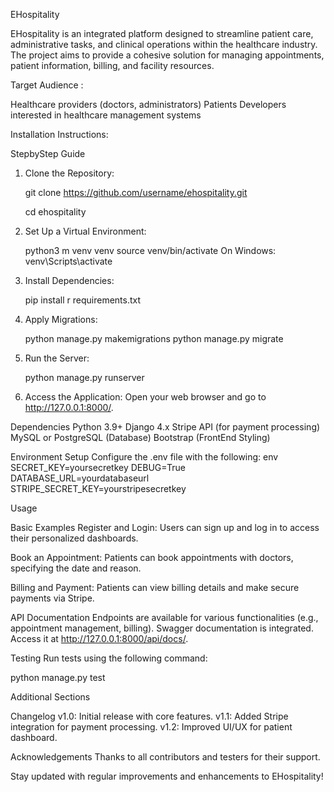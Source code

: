 EHospitality

EHospitality is an integrated platform designed to streamline patient care, administrative tasks, and clinical operations within the healthcare industry. The project aims to provide a cohesive solution for managing appointments, patient information, billing, and facility resources.

 Target Audience :
 
 Healthcare providers (doctors, administrators)
 Patients
 Developers interested in healthcare management systems

 Installation Instructions:

 StepbyStep Guide
1. Clone the Repository:
   
   git clone https://github.com/username/ehospitality.git

   cd ehospitality
   

3. Set Up a Virtual Environment:
   
   python3 m venv venv
   source venv/bin/activate   On Windows: venv\Scripts\activate
   

4. Install Dependencies:
   
   pip install r requirements.txt
   

5. Apply Migrations:
   
   python manage.py makemigrations
   python manage.py migrate
   

6. Run the Server:
   
   python manage.py runserver
   

7. Access the Application:
   Open your web browser and go to http://127.0.0.1:8000/.

 Dependencies
 Python 3.9+
 Django 4.x
 Stripe API (for payment processing)
 MySQL or PostgreSQL (Database)
 Bootstrap (FrontEnd Styling)

 Environment Setup 
 Configure the .env file with the following:
  env
  SECRET_KEY=yoursecretkey
  DEBUG=True
  DATABASE_URL=yourdatabaseurl
  STRIPE_SECRET_KEY=yourstripesecretkey
  



 Usage

 Basic Examples
 Register and Login:
  Users can sign up and log in to access their personalized dashboards.

 Book an Appointment:
  Patients can book appointments with doctors, specifying the date and reason.

 Billing and Payment:
  Patients can view billing details and make secure payments via Stripe.

 API Documentation
 Endpoints are available for various functionalities (e.g., appointment management, billing).
 Swagger documentation is integrated. Access it at http://127.0.0.1:8000/api/docs/.




 Testing
 Run tests using the following command:
  
  python manage.py test
  


 Additional Sections

 Changelog
 v1.0: Initial release with core features.
 v1.1: Added Stripe integration for payment processing.
 v1.2: Improved UI/UX for patient dashboard.



 Acknowledgements
 Thanks to all contributors and testers for their support.


Stay updated with regular improvements and enhancements to EHospitality!


